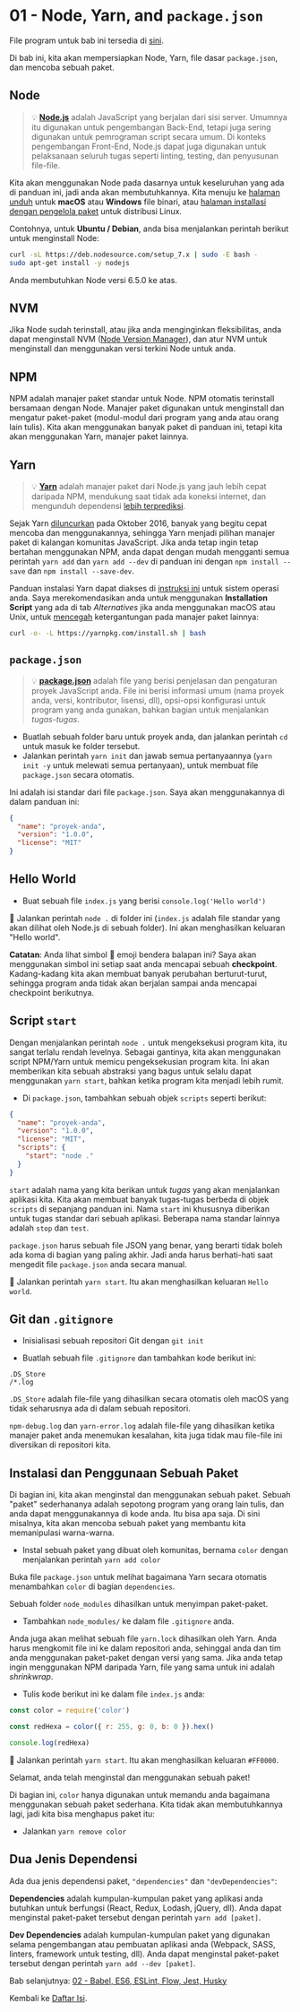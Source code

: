 # 01 - Node, Yarn, and `package.json`

File program untuk bab ini tersedia di [sini](https://github.com/verekia/js-stack-walkthrough/tree/master/01-node-yarn-package-json).

Di bab ini, kita akan mempersiapkan Node, Yarn, file dasar `package.json`, dan mencoba sebuah paket.

## Node

> 💡 **[Node.js](https://nodejs.org/)** adalah JavaScript yang berjalan dari sisi server. Umumnya itu digunakan untuk pengembangan Back-End, tetapi juga sering digunakan untuk pemrograman script secara umum. Di konteks pengembangan Front-End, Node.js dapat juga digunakan untuk pelaksanaan seluruh tugas seperti linting, testing, dan penyusunan file-file.

Kita akan menggunakan Node pada dasarnya untuk keseluruhan yang ada di panduan ini, jadi anda akan membutuhkannya. Kita menuju ke [halaman unduh](https://nodejs.org/en/download/current/) untuk **macOS** atau **Windows** file binari, atau [halaman installasi dengan pengelola paket](https://nodejs.org/en/download/package-manager/) untuk distribusi Linux.

Contohnya, untuk **Ubuntu / Debian**, anda bisa menjalankan perintah berikut untuk menginstall Node:

```sh
curl -sL https://deb.nodesource.com/setup_7.x | sudo -E bash -
sudo apt-get install -y nodejs
```

Anda membutuhkan Node versi 6.5.0 ke atas.

## NVM

Jika Node sudah terinstall, atau jika anda menginginkan fleksibilitas, anda dapat menginstall NVM ([Node Version Manager](https://github.com/creationix/nvm)), dan atur NVM untuk menginstall dan menggunakan versi terkini Node untuk anda.

## NPM

NPM adalah manajer paket standar untuk Node. NPM otomatis terinstall bersamaan dengan Node. Manajer paket digunakan untuk menginstall dan mengatur paket-paket (modul-modul dari program yang anda atau orang lain tulis). Kita akan menggunakan banyak paket di panduan ini, tetapi kita akan menggunakan Yarn, manajer paket lainnya.

## Yarn

> 💡 **[Yarn](https://yarnpkg.com/)** adalah manajer paket dari Node.js yang jauh lebih cepat daripada NPM, mendukung saat tidak ada koneksi internet, dan mengunduh dependensi [lebih terprediksi](https://yarnpkg.com/en/docs/yarn-lock).

Sejak Yarn [diluncurkan](https://code.facebook.com/posts/1840075619545360) pada Oktober 2016, banyak yang begitu cepat mencoba dan menggunakannya, sehingga Yarn menjadi pilihan manajer paket di kalangan komunitas JavaScript. Jika anda tetap ingin tetap bertahan menggunakan NPM, anda dapat dengan mudah mengganti semua perintah `yarn add` dan `yarn add --dev` di panduan ini dengan `npm install --save` dan `npm install --save-dev`.

Panduan instalasi Yarn dapat diakses di [instruksi ini](https://yarnpkg.com/en/docs/install) untuk sistem operasi anda. Saya merekomendasikan anda untuk menggunakan **Installation Script** yang ada di tab *Alternatives* jika anda menggunakan macOS atau Unix, untuk [mencegah](https://github.com/yarnpkg/yarn/issues/1505) ketergantungan pada manajer paket lainnya:

```sh
curl -o- -L https://yarnpkg.com/install.sh | bash
```

## `package.json`

> 💡 **[package.json](https://yarnpkg.com/en/docs/package-json)** adalah file yang berisi penjelasan dan pengaturan proyek JavaScript anda. File ini berisi informasi umum (nama proyek anda, versi, kontributor, lisensi, dll), opsi-opsi konfigurasi untuk program yang anda gunakan, bahkan bagian untuk menjalankan *tugas-tugas*.

- Buatlah sebuah folder baru untuk proyek anda, dan jalankan perintah `cd` untuk masuk ke folder tersebut.
- Jalankan perintah `yarn init` dan jawab semua pertanyaannya (`yarn init -y` untuk melewati semua pertanyaan), untuk membuat file `package.json` secara otomatis.

Ini adalah isi standar dari file `package.json`. Saya akan menggunakannya di dalam panduan ini:

```json
{
  "name": "proyek-anda",
  "version": "1.0.0",
  "license": "MIT"
}
```

## Hello World

- Buat sebuah file `index.js` yang berisi `console.log('Hello world')`

🏁 Jalankan perintah `node .` di folder ini (`index.js` adalah file standar yang akan dilihat oleh Node.js di sebuah folder). Ini akan menghasilkan keluaran "Hello world".

**Catatan**: Anda lihat simbol 🏁 emoji bendera balapan ini? Saya akan menggunakan simbol ini setiap saat anda mencapai sebuah **checkpoint**. Kadang-kadang kita akan membuat banyak perubahan berturut-turut, sehingga program anda tidak akan berjalan sampai anda mencapai checkpoint berikutnya.

## Script `start`

Dengan menjalankan perintah `node .` untuk mengeksekusi program kita, itu sangat terlalu rendah levelnya. Sebagai gantinya, kita akan menggunakan script NPM/Yarn untuk memicu pengeksekusian program kita. Ini akan memberikan kita sebuah abstraksi yang bagus untuk selalu dapat menggunakan `yarn start`, bahkan ketika program kita menjadi lebih rumit.

- Di `package.json`, tambahkan sebuah objek `scripts` seperti berikut:

```json
{
  "name": "proyek-anda",
  "version": "1.0.0",
  "license": "MIT",
  "scripts": {
    "start": "node ."
  }
}
```

`start` adalah nama yang kita berikan untuk *tugas* yang akan menjalankan aplikasi kita. Kita akan membuat banyak tugas-tugas berbeda di objek `scripts` di sepanjang panduan ini. Nama `start` ini khususnya diberikan untuk tugas standar dari sebuah aplikasi. Beberapa nama standar lainnya adalah `stop` dan `test`.

`package.json` harus sebuah file JSON yang benar, yang berarti tidak boleh ada koma di bagian yang paling akhir. Jadi anda harus berhati-hati saat mengedit file `package.json` anda secara manual.

🏁 Jalankan perintah `yarn start`. Itu akan menghasilkan keluaran `Hello world`.

## Git dan `.gitignore`

- Inisialisasi sebuah repositori Git dengan `git init`

- Buatlah sebuah file `.gitignore` dan tambahkan kode berikut ini:

```gitignore
.DS_Store
/*.log
```

`.DS_Store` adalah file-file yang dihasilkan secara otomatis oleh macOS yang tidak seharusnya ada di dalam sebuah repositori.

`npm-debug.log` dan `yarn-error.log` adalah file-file yang dihasilkan ketika manajer paket anda menemukan kesalahan, kita juga tidak mau file-file ini diversikan di repositori kita.

## Instalasi dan Penggunaan Sebuah Paket

Di bagian ini, kita akan menginstal dan menggunakan sebuah paket. Sebuah "paket" sederhananya adalah sepotong program yang orang lain tulis, dan anda dapat menggunakannya di kode anda. Itu bisa apa saja. Di sini misalnya, kita akan mencoba sebuah paket yang membantu kita memanipulasi warna-warna.

- Instal sebuah paket yang dibuat oleh komunitas, bernama `color` dengan menjalankan perintah `yarn add color`

Buka file `package.json` untuk melihat bagaimana Yarn secara otomatis menambahkan `color` di bagian  `dependencies`.

Sebuah folder `node_modules` dihasilkan untuk menyimpan paket-paket.

- Tambahkan `node_modules/` ke dalam file `.gitignore` anda.

Anda juga akan melihat sebuah file `yarn.lock` dihasilkan oleh Yarn. Anda harus mengkomit file ini ke dalam repositori anda, sehinggal anda dan tim anda menggunakan paket-paket dengan versi yang sama. Jika anda tetap ingin menggunakan NPM daripada Yarn, file yang sama untuk ini adalah *shrinkwrap*.

- Tulis kode berikut ini ke dalam file `index.js` anda:

```js
const color = require('color')

const redHexa = color({ r: 255, g: 0, b: 0 }).hex()

console.log(redHexa)
```

🏁 Jalankan perintah `yarn start`. Itu akan menghasilkan keluaran `#FF0000`.

Selamat, anda telah menginstal dan menggunakan sebuah paket!

Di bagian ini, `color` hanya digunakan untuk memandu anda bagaimana menggunakan sebuah paket sederhana. Kita tidak akan membutuhkannya lagi, jadi kita bisa menghapus paket itu:

- Jalankan `yarn remove color`

## Dua Jenis Dependensi

Ada dua jenis dependensi paket, `"dependencies"` dan `"devDependencies"`:

**Dependencies** adalah kumpulan-kumpulan paket yang aplikasi anda butuhkan untuk berfungsi (React, Redux, Lodash, jQuery, dll). Anda dapat menginstal paket-paket tersebut dengan perintah `yarn add [paket]`.

**Dev Dependencies** adalah kumpulan-kumpulan paket yang digunakan selama pengembangan atau pembuatan aplikasi anda (Webpack, SASS, linters, framework untuk testing, dll). Anda dapat menginstal paket-paket tersebut dengan perintah `yarn add --dev [paket]`.

Bab selanjutnya: [02 - Babel, ES6, ESLint, Flow, Jest, Husky](02-babel-es6-eslint-flow-jest-husky.md#readme)

Kembali ke [Daftar Isi](https://github.com/finly/js-stack-from-scratch#daftar-isi).
